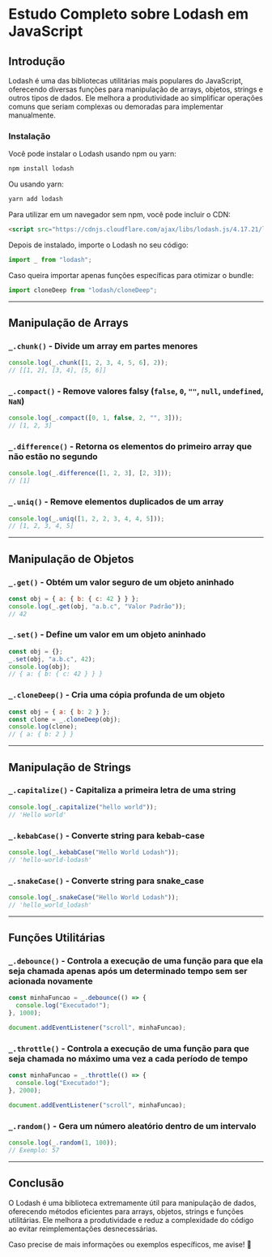 # Estudo Completo sobre Lodash em JavaScript

## Introdução

Lodash é uma das bibliotecas utilitárias mais populares do JavaScript, oferecendo diversas funções para manipulação de arrays, objetos, strings e outros tipos de dados. Ele melhora a produtividade ao simplificar operações comuns que seriam complexas ou demoradas para implementar manualmente.

### Instalação

Você pode instalar o Lodash usando npm ou yarn:

```sh
npm install lodash
```

Ou usando yarn:

```sh
yarn add lodash
```

Para utilizar em um navegador sem npm, você pode incluir o CDN:

```html
<script src="https://cdnjs.cloudflare.com/ajax/libs/lodash.js/4.17.21/lodash.min.js"></script>
```

Depois de instalado, importe o Lodash no seu código:

```javascript
import _ from "lodash";
```

Caso queira importar apenas funções específicas para otimizar o bundle:

```javascript
import cloneDeep from "lodash/cloneDeep";
```

---

## Manipulação de Arrays

### `_.chunk()` - Divide um array em partes menores

```javascript
console.log(_.chunk([1, 2, 3, 4, 5, 6], 2));
// [[1, 2], [3, 4], [5, 6]]
```

### `_.compact()` - Remove valores falsy (`false`, `0`, `""`, `null`, `undefined`, `NaN`)

```javascript
console.log(_.compact([0, 1, false, 2, "", 3]));
// [1, 2, 3]
```

### `_.difference()` - Retorna os elementos do primeiro array que não estão no segundo

```javascript
console.log(_.difference([1, 2, 3], [2, 3]));
// [1]
```

### `_.uniq()` - Remove elementos duplicados de um array

```javascript
console.log(_.uniq([1, 2, 2, 3, 4, 4, 5]));
// [1, 2, 3, 4, 5]
```

---

## Manipulação de Objetos

### `_.get()` - Obtém um valor seguro de um objeto aninhado

```javascript
const obj = { a: { b: { c: 42 } } };
console.log(_.get(obj, "a.b.c", "Valor Padrão"));
// 42
```

### `_.set()` - Define um valor em um objeto aninhado

```javascript
const obj = {};
_.set(obj, "a.b.c", 42);
console.log(obj);
// { a: { b: { c: 42 } } }
```

### `_.cloneDeep()` - Cria uma cópia profunda de um objeto

```javascript
const obj = { a: { b: 2 } };
const clone = _.cloneDeep(obj);
console.log(clone);
// { a: { b: 2 } }
```

---

## Manipulação de Strings

### `_.capitalize()` - Capitaliza a primeira letra de uma string

```javascript
console.log(_.capitalize("hello world"));
// 'Hello world'
```

### `_.kebabCase()` - Converte string para kebab-case

```javascript
console.log(_.kebabCase("Hello World Lodash"));
// 'hello-world-lodash'
```

### `_.snakeCase()` - Converte string para snake_case

```javascript
console.log(_.snakeCase("Hello World Lodash"));
// 'hello_world_lodash'
```

---

## Funções Utilitárias

### `_.debounce()` - Controla a execução de uma função para que ela seja chamada apenas após um determinado tempo sem ser acionada novamente

```javascript
const minhaFuncao = _.debounce(() => {
  console.log("Executado!");
}, 1000);

document.addEventListener("scroll", minhaFuncao);
```

### `_.throttle()` - Controla a execução de uma função para que seja chamada no máximo uma vez a cada período de tempo

```javascript
const minhaFuncao = _.throttle(() => {
  console.log("Executado!");
}, 2000);

document.addEventListener("scroll", minhaFuncao);
```

### `_.random()` - Gera um número aleatório dentro de um intervalo

```javascript
console.log(_.random(1, 100));
// Exemplo: 57
```

---

## Conclusão

O Lodash é uma biblioteca extremamente útil para manipulação de dados, oferecendo métodos eficientes para arrays, objetos, strings e funções utilitárias. Ele melhora a produtividade e reduz a complexidade do código ao evitar reimplementações desnecessárias.

Caso precise de mais informações ou exemplos específicos, me avise! 🚀
